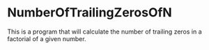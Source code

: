 # NumberOfTrailingZerosOfN
This is a program that will calculate the number of trailing zeros in a factorial of a given number.
